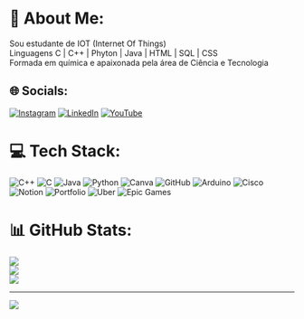 # 💫 About Me:
Sou estudante de IOT (Internet Of Things) <br>
Linguagens C | C++ | Phyton | Java | HTML | SQL | CSS <br>
Formada em química e apaixonada pela área de Ciência e Tecnologia 


## 🌐 Socials:
[![Instagram](https://img.shields.io/badge/Instagram-%23E4405F.svg?logo=Instagram&logoColor=white)](https://instagram.com/https://www.instagram.com/sofia__calixto?utm_source=qr&igsh=NTIydDgwcGIyOHlr) [![LinkedIn](https://img.shields.io/badge/LinkedIn-%230077B5.svg?logo=linkedin&logoColor=white)](https://linkedin.com/in/www.linkedin.com/in/sofia-calixto-6b7118337) [![YouTube](https://img.shields.io/badge/YouTube-%23FF0000.svg?logo=YouTube&logoColor=white)](https://youtube.com/@https://youtube.com/@sofiacalixrre?si=cpXpt37x48WGeYeo) 

# 💻 Tech Stack:
![C++](https://img.shields.io/badge/c++-%2300599C.svg?style=plastic&logo=c%2B%2B&logoColor=white) ![C](https://img.shields.io/badge/c-%2300599C.svg?style=plastic&logo=c&logoColor=white) ![Java](https://img.shields.io/badge/java-%23ED8B00.svg?style=plastic&logo=openjdk&logoColor=white) ![Python](https://img.shields.io/badge/python-3670A0?style=plastic&logo=python&logoColor=ffdd54) ![Canva](https://img.shields.io/badge/Canva-%2300C4CC.svg?style=plastic&logo=Canva&logoColor=white) ![GitHub](https://img.shields.io/badge/github-%23121011.svg?style=plastic&logo=github&logoColor=white) ![Arduino](https://img.shields.io/badge/-Arduino-00979D?style=plastic&logo=Arduino&logoColor=white) ![Cisco](https://img.shields.io/badge/cisco-%23049fd9.svg?style=plastic&logo=cisco&logoColor=black) ![Notion](https://img.shields.io/badge/Notion-%23000000.svg?style=plastic&logo=notion&logoColor=white) ![Portfolio](https://img.shields.io/badge/Portfolio-%23000000.svg?style=plastic&logo=firefox&logoColor=#FF7139) ![Uber](https://img.shields.io/badge/Uber-%23000000.svg?style=plastic&logo=Uber&logoColor=white) ![Epic Games](https://img.shields.io/badge/epicgames-%23313131.svg?style=plastic&logo=epicgames&logoColor=white)
# 📊 GitHub Stats:
![](https://github-readme-stats.vercel.app/api?username=Srt-Calixto&theme=codeSTACKr&hide_border=false&include_all_commits=false&count_private=false)<br/>
![](https://github-readme-streak-stats.herokuapp.com/?user=Srt-Calixto&theme=codeSTACKr&hide_border=false)<br/>
![](https://github-readme-stats.vercel.app/api/top-langs/?username=Srt-Calixto&theme=codeSTACKr&hide_border=false&include_all_commits=false&count_private=false&layout=compact)

---
[![](https://visitcount.itsvg.in/api?id=Srt-Calixto&icon=6&color=4)](https://visitcount.itsvg.in)

<!-- Proudly created with GPRM ( https://gprm.itsvg.in ) -->
